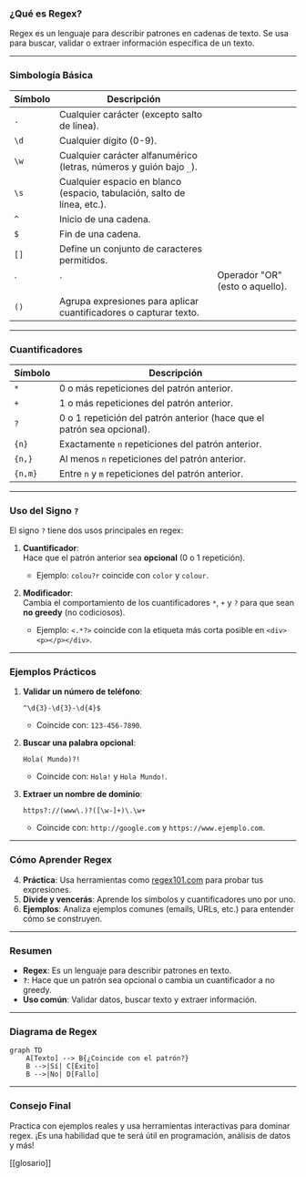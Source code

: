 
### **¿Qué es Regex?**

Regex es un lenguaje para describir patrones en cadenas de texto. Se usa para buscar, validar o extraer información específica de un texto.

---

### **Simbología Básica**

| Símbolo | Descripción                                                              |                                 |
| ------- | ------------------------------------------------------------------------ | ------------------------------- |
| `.`     | Cualquier carácter (excepto salto de línea).                             |                                 |
| `\d`    | Cualquier dígito (0-9).                                                  |                                 |
| `\w`    | Cualquier carácter alfanumérico (letras, números y guión bajo `_`).      |                                 |
| `\s`    | Cualquier espacio en blanco (espacio, tabulación, salto de línea, etc.). |                                 |
| `^`     | Inicio de una cadena.                                                    |                                 |
| `$`     | Fin de una cadena.                                                       |                                 |
| `[]`    | Define un conjunto de caracteres permitidos.                             |                                 |
| `       | `                                                                        | Operador "OR" (esto o aquello). |
| `()`    | Agrupa expresiones para aplicar cuantificadores o capturar texto.        |                                 |

---

### **Cuantificadores**

| Símbolo | Descripción                                                                 |
|---------|-----------------------------------------------------------------------------|
| `*`     | 0 o más repeticiones del patrón anterior.                                  |
| `+`     | 1 o más repeticiones del patrón anterior.                                  |
| `?`     | 0 o 1 repetición del patrón anterior (hace que el patrón sea opcional).    |
| `{n}`   | Exactamente `n` repeticiones del patrón anterior.                          |
| `{n,}`  | Al menos `n` repeticiones del patrón anterior.                             |
| `{n,m}` | Entre `n` y `m` repeticiones del patrón anterior.                          |

---

### **Uso del Signo `?`**

El signo `?` tiene dos usos principales en regex:

1. **Cuantificador**:  
   Hace que el patrón anterior sea **opcional** (0 o 1 repetición).  
   - Ejemplo: `colou?r` coincide con `color` y `colour`.

2. **Modificador**:  
   Cambia el comportamiento de los cuantificadores `*`, `+` y `?` para que sean **no greedy** (no codiciosos).  
   - Ejemplo: `<.*?>` coincide con la etiqueta más corta posible en `<div><p></p></div>`.

---

### **Ejemplos Prácticos**

1. **Validar un número de teléfono**:  
   ```regex
   ^\d{3}-\d{3}-\d{4}$
   ```
   - Coincide con: `123-456-7890`.

2. **Buscar una palabra opcional**:  
   ```regex
   Hola( Mundo)?!
   ```
   - Coincide con: `Hola!` y `Hola Mundo!`.

3. **Extraer un nombre de dominio**:  
   ```regex
   https?://(www\.)?([\w-]+)\.\w+
   ```
   - Coincide con: `http://google.com` y `https://www.ejemplo.com`.

---

### **Cómo Aprender Regex**

4. **Práctica**: Usa herramientas como [regex101.com](https://regex101.com) para probar tus expresiones.
5. **Divide y vencerás**: Aprende los símbolos y cuantificadores uno por uno.
6. **Ejemplos**: Analiza ejemplos comunes (emails, URLs, etc.) para entender cómo se construyen.

---

### **Resumen**

- **Regex**: Es un lenguaje para describir patrones en texto.
- **`?`**: Hace que un patrón sea opcional o cambia un cuantificador a no greedy.
- **Uso común**: Validar datos, buscar texto y extraer información.

---

### **Diagrama de Regex**

```mermaid
graph TD
    A[Texto] --> B{¿Coincide con el patrón?}
    B -->|Sí| C[Éxito]
    B -->|No| D[Fallo]
```

---

### **Consejo Final**

Practica con ejemplos reales y usa herramientas interactivas para dominar regex. ¡Es una habilidad que te será útil en programación, análisis de datos y más!

[[glosario]]